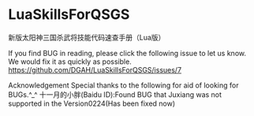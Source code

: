 LuaSkillsForQSGS
================

新版太阳神三国杀武将技能代码速查手册（Lua版）

If you find BUG in reading, please click the following issue to let us know. We would fix it as quickly as possible.
https://github.com/DGAH/LuaSkillsForQSGS/issues/7

Acknowledgement
Special thanks to the following for aid of looking for BUGs.^_^
十一月的小胖(Baidu ID):Found BUG that Juxiang was not supported in the Version0224(Has been fixed now)
